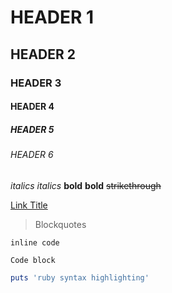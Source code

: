 
<!---
vim: wrap linebreak
-->

# HEADER 1
## HEADER 2
### HEADER 3
#### HEADER 4
##### HEADER 5
###### HEADER 6

*italics*
_italics_
**bold**
__bold__
~~strikethrough~~

[Link Title](https://www.somelink.com)

> Blockquotes

`inline code`

```
Code block
```

```ruby
puts 'ruby syntax highlighting'
```

